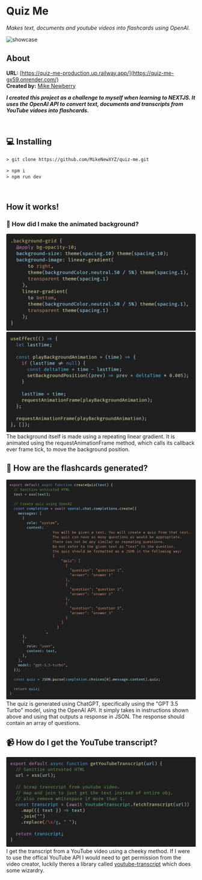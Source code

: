 # Quiz Me

_Makes text, documents and youtube videos into flashcards using OpenAI._

![showcase](./assets/showcase.gif)

## About

**URL:** [https://quiz-me-production.up.railway.app/](https://quiz-me-gx59.onrender.com/) <br>
**Created by:** [Mike Newberry](https://github.com/MikeNewXYZ)

**_I created this project as a challenge to myself when learning to NEXTJS. It uses the OpenAI API to convert text, documents and transcripts from YouTube vidoes into flashcards._**

</br>

## 💻 Installing

```console
> git clone https://github.com/MikeNewXYZ/quiz-me.git
```

```console
> npm i
> npm run dev
```

</br>

## How it works!

### 🎨 How did I make the animated background?

[![css animated background](./assets/css-animated-background.png)](./app/globals.css)
[![js animated background](./assets/js-animated-background.png)](./components/background/background.js)
The background itself is made using a repeating linear gradient. It is animated using the requestAnimationFrame method, which calls its callback ever frame tick, to move the background position.

## 🤖 How are the flashcards generated?

[![create quiz](./assets/create-quiz.png)](./lib/createQuiz.js)
The quiz is generated using ChatGPT, specifically using the "GPT 3.5 Turbo" model, using the OpenAI API. It simply takes in instructions shown above and using that outputs a response in JSON. The response should contain an array of questions.

## 📹 How do I get the YouTube transcript?

[![youtube transcript](./assets/get-youtube-transcript.png)](./lib/getYouTubeTranscript.js)
I get the transcript from a YouTube video using a cheeky method. If I were to use the offical YouTube API I would need to get permission from the video creator, luckily theres a library called [youtube-transcript](https://www.npmjs.com/package/youtube-transcript) which does some wizardry.
